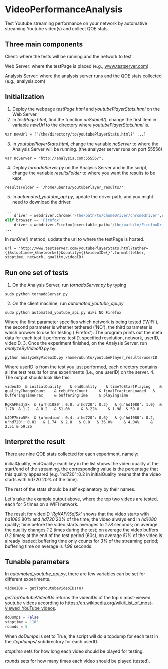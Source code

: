 # VideoPerformanceAnalysis

Test Youtube streaming performance on your network by automative streaming Youtube video(s) and collect QOE stats.

## Three main components

Client: where the tests will be running and the network to test

Web Server: where the testPage is placed (e.g., www.testserver.com)

Analysis Server: where the analysis server runs and the QOE stats collected (e.g., analysis.com)

## Initialization

1. Deploy the webpage *testPage.html* and *youtubePlayerStats.html* on the Web Server.
2. In *testPage.html*, find the function *onSubmit()*, change the first item in variable *newUrl* to the directory where *youtubePlayerStats.html* is.
```
var newUrl = ["/the/directory/to/youtubePlayerStats.html?" ...]
```
3. In *youtubePlayerStats.html*, change the variable *ncServer* to where the Analysis Server will be running. (the analyzer server runs on port 55556)
```
var ncServer = "http://analysis.com:55556/";
```
4. Deploy *tornadoServer.py* on the Analysis Server and in the script, change the variable *resultsFolder* to where you want the results to be kept.
```
resultsFolder = '/home/ubuntu/youtubePlayer_results/'
```
5. In *automated_youtube_api.py*, update the driver path, and you might need to download the driver.
```python
...
    driver = webdriver.Chrome('/the/path/to/ChomeDriver/chromedriver',chrome_options=chromeOptions)
elif browser == 'Firefox':
    driver = webdriver.Firefox(executable_path='/the/path/to/FirefoxDriver/geckodriver')
...
```
In *runOne()* method, update the url to where the testPage is hosted.
```
url = 'http://www.testserver.com/youtubePlayerStats.html?tether={}&stoptime={}&network={}&quality={}&videoID={}'.format(tether, stoptime, network, quality,videoID)
```

## Run one set of tests

1. On the Analysis Server, run *tornadoServer.py* by typing 
```
sudo python tornadoServer.py
```
2. On the client machine, run *automated_youtube_api.py*
```
sudo python automated_youtube_api.py WiFi NO Firefox
```
Where the first parameter specifies which network is being tested ('WiFi'), the second parameter is whether tethered ('NO'), the third parameter is which browser to use for testing ('Firefox'). The program prints out the meta data for each test it performs: testID, specified resolution, network, userID, videoID.
3. Once the experiment finished, on the Analysis Server, run *analyzeByVideoID.py* by:
```
python analyzeByVideoID.py /home/ubuntu/youtubePlayer_results/userID
```
Where userID is from the test you just performed, each directory contains all the test results for one experiments (i.e., one userID) on the server.
4. The output should look like this:
```
videoID	 & initialQuality	 & endQuality	 & timeToStartPlaying	 & qualityChangeCount	 & rebufferCount	 & finalFractionLoaded	 & bufferingTimeFrac	 & bufferingTime	 & playingTime
```
```
RgKAFK5djSk	 & {u'hd1080': 0.8, u'hd720': 0.2}	 & {u'hd1080': 1.0}	 & 1.78	 & 1.2	 & 0.2	 & 51.0%	 & 3.22%	 & 1.98	 & 59.8
```
```
kJQP7kiw5Fk	 & {u'medium': 0.4, u'hd720': 0.6}	 & {u'hd1080': 0.2, u'hd720': 0.8}	 & 1.74	 & 2.8	 & 0.8	 & 36.0%	 & 4.04%	 & 2.51 & 59.26
```


## Interpret the result

There are nine QOE stats collected for each experiment, namely:

initialQuality, endQuality: each key in the list shows the video quality at the start/end of the streaming, the corresponding value is the percentage that this quality appeared (e.g. 'hd720' :0.2 in initialQuality means that the video starts with hd720 20% of the time).

The rest of the stats should be self explanatory by their names.

Let's take the example output above, where the top two videos are tested, each for 5 times on a WIFI network.

The result for videoID *'RgKAFK5djSk'* shows that the video starts with 
*hd1080* 80% and *hd720* 20% of the time; the video always end in *hd1080* quality; time before the video starts averages to *1.78* seconds; on average the quality changes *1.2* times during the test; on average the video buffers *0.2* times; at the end of the test period (60s), on average *51%* of the video is already loaded; buffering time only counts for *3%* of the streaming period; buffering time on average is *1.98* seconds.

## Tunable parameters

In *automated_youtube_api.py*, there are few variables can be set for different experiments.

```
videoIDs = getTopYoutubeVideoIDs(n)
```
*getTopYoutubeVideoIDs* returns the videoIDs of the top *n* most-viewed youtube videos according to https://en.wikipedia.org/wiki/List_of_most-viewed_YouTube_videos.
```python
doDumps = False
stoptime = '10'
rounds = 5
```
When *doDumps* is set to True, the script will do a tcpdump for each test in the */tcpdumps/* subdirectory for each userID.

*stoptime* sets for how long each video should be played for testing.

*rounds* sets for how many times each video should be played (tested).




